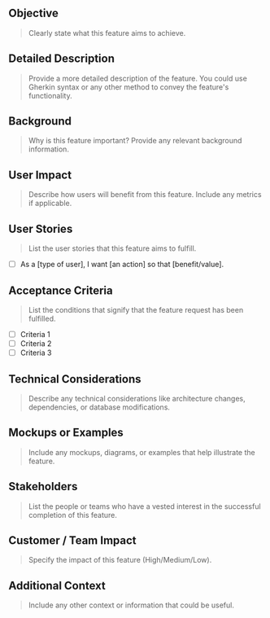 ## Objective
> Clearly state what this feature aims to achieve.

## Detailed Description
> Provide a more detailed description of the feature. You could use Gherkin syntax or any other method to convey the feature's functionality.

## Background
> Why is this feature important? Provide any relevant background information.

## User Impact
> Describe how users will benefit from this feature. Include any metrics if applicable.

## User Stories
> List the user stories that this feature aims to fulfill.
- [ ] As a [type of user], I want [an action] so that [benefit/value].

## Acceptance Criteria
> List the conditions that signify that the feature request has been fulfilled.
- [ ] Criteria 1
- [ ] Criteria 2
- [ ] Criteria 3

## Technical Considerations
> Describe any technical considerations like architecture changes, dependencies, or database modifications.

## Mockups or Examples
> Include any mockups, diagrams, or examples that help illustrate the feature.

## Stakeholders
> List the people or teams who have a vested interest in the successful completion of this feature.

## Customer / Team Impact
> Specify the impact of this feature (High/Medium/Low).

## Additional Context
> Include any other context or information that could be useful.
